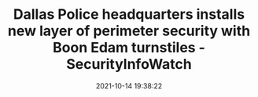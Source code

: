 ---
"title": "Dallas Police headquarters installs new layer of perimeter security with Boon Edam turnstiles - SecurityInfoWatch"
"date": "2021-10-14 19:38:22"
"feed_name": "GOOGLENEWSCONSTRUCTION"
"feed_website": "https://news.google.com/search?q=construction%2Bincident&hl=en-US&gl=US&ceid=US:en"
"feed_rss": "https://news.google.com/rss/search?q=construction%2Bincident&hl=en-US&gl=US&ceid=US:en"
"link": "https://www.securityinfowatch.com/perimeter-security/physical-hardening/turnstiles/press-release/21242397/boon-edam-inc-dallas-police-headquarters-installs-new-layer-of-perimeter-security-with-boon-edam-turnstiles"
"source": "{'href': 'https://www.securityinfowatch.com', 'title': 'SecurityInfoWatch'}"
"file": "_posts/2021-1-1-1ddf21f60fac6baf5f0368cd597826bd02a1f84e.md"
"accident": "0"
"drilling": "0"
"dead": "0"
"injured": "0"
"arrested": "0"
"place": "unknown place"
"where": "unknown site"
"causes": "unknown"
"place_uri": "unknown place"
---